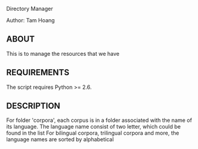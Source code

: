 Directory Manager

Author: Tam Hoang

ABOUT
-----
This is to manage the resources that we have

REQUIREMENTS
------------

The script requires Python >= 2.6.

DESCRIPTION
-----------

For folder 'corpora', each corpus is in a folder associated with the name of its language. 
The language name consist of two letter, which could be found in the list
For bilingual corpora, trilingual corpora and more, the language names are sorted by alphabetical 


